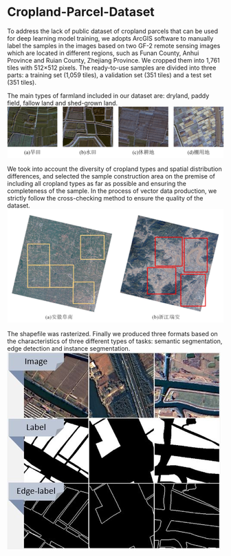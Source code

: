 # Cropland-Parcel-Dataset
To address the lack of public dataset of cropland parcels that can be used for deep learning model training, we adopts ArcGIS software to manually label the samples in the images based on two GF-2 remote sensing images which are located in different regions, such as Funan County, Anhui Province and Ruian County, Zhejiang Province. We cropped them into 1,761 tiles with 512×512 pixels. The ready-to-use samples are divided into three parts: a training set (1,059 tiles), a validation set (351 tiles) and a test set (351 tiles).

The main types of farmland included in our dataset are: dryland, paddy field, fallow land and shed-grown land.
![Image text](https://github.com/cathy-xie522/img-folder/blob/main/%E5%86%9C%E7%94%B0%E4%B8%BB%E8%A6%81%E7%B1%BB%E5%9E%8B.jpg)

We took into account the diversity of cropland types and spatial distribution differences, and selected the sample construction area on the premise of including all cropland types as far as possible and ensuring the completeness of the sample. In the process of vector data production, we strictly follow the cross-checking method to ensure the quality of the dataset.
![Image text](https://github.com/cathy-xie522/img-folder/blob/main/%E6%A0%B7%E6%9C%AC%E6%9E%84%E5%BB%BA%E5%8C%BA%E5%9F%9F%E9%80%89%E5%8F%96.jpg)

The shapefile was rasterized. Finally we produced three formats based on the characteristics of three different types of tasks: semantic segmentation, edge detection and instance segmentation.
![Image text](https://github.com/cathy-xie522/img-folder/blob/main/%E6%A0%85%E6%A0%BC%E6%A0%87%E7%AD%BE%E7%A4%BA%E6%84%8F%E5%9B%BE.JPG)
